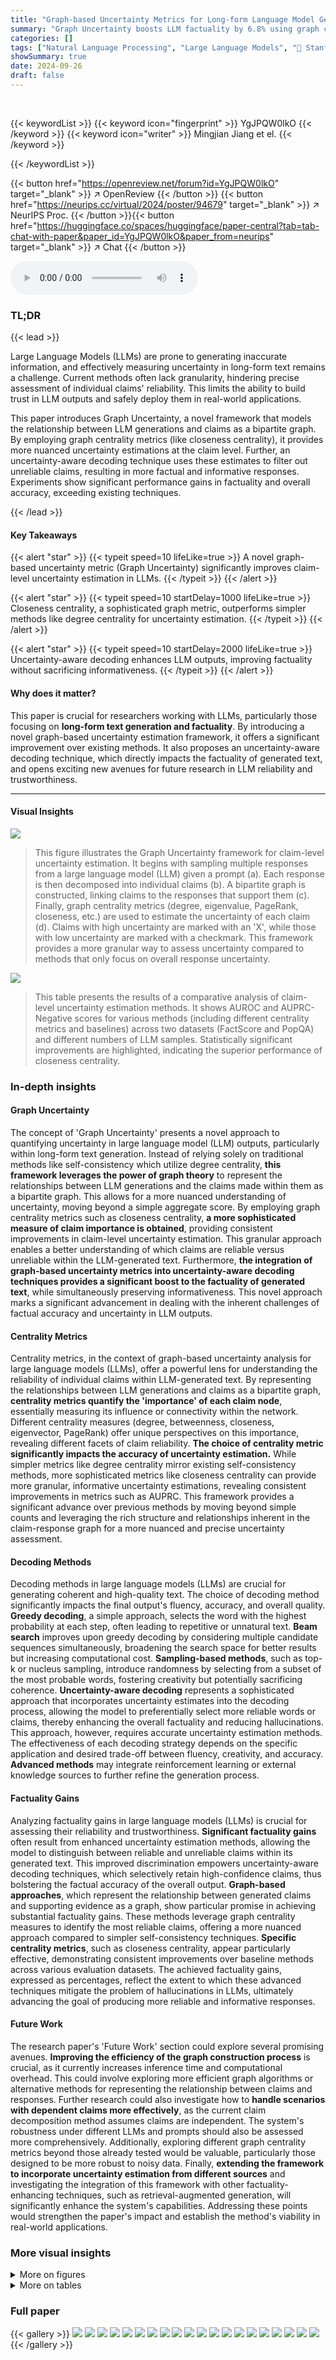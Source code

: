 ```yaml
---
title: "Graph-based Uncertainty Metrics for Long-form Language Model Generations"
summary: "Graph Uncertainty boosts LLM factuality by 6.8% using graph centrality to estimate claim-level uncertainty and a novel uncertainty-aware decoding process."
categories: []
tags: ["Natural Language Processing", "Large Language Models", "🏢 Stanford University",]
showSummary: true
date: 2024-09-26
draft: false
---
```


<br>

{{< keywordList >}}
{{< keyword icon="fingerprint" >}} YgJPQW0lkO {{< /keyword >}}
{{< keyword icon="writer" >}} Mingjian Jiang et el. {{< /keyword >}}
 
{{< /keywordList >}}

{{< button href="https://openreview.net/forum?id=YgJPQW0lkO" target="_blank" >}}
↗ OpenReview
{{< /button >}}
{{< button href="https://neurips.cc/virtual/2024/poster/94679" target="_blank" >}}
↗ NeurIPS Proc.
{{< /button >}}{{< button href="https://huggingface.co/spaces/huggingface/paper-central?tab=tab-chat-with-paper&paper_id=YgJPQW0lkO&paper_from=neurips" target="_blank" >}}
↗ Chat
{{< /button >}}



<audio controls>
    <source src="https://ai-paper-reviewer.com/YgJPQW0lkO/podcast.wav" type="audio/wav">
    Your browser does not support the audio element.
</audio>


### TL;DR


{{< lead >}}

Large Language Models (LLMs) are prone to generating inaccurate information, and effectively measuring uncertainty in long-form text remains a challenge.  Current methods often lack granularity, hindering precise assessment of individual claims' reliability.  This limits the ability to build trust in LLM outputs and safely deploy them in real-world applications.

This paper introduces Graph Uncertainty, a novel framework that models the relationship between LLM generations and claims as a bipartite graph.  By employing graph centrality metrics (like closeness centrality), it provides more nuanced uncertainty estimations at the claim level.  Further, an uncertainty-aware decoding technique uses these estimates to filter out unreliable claims, resulting in more factual and informative responses. Experiments show significant performance gains in factuality and overall accuracy, exceeding existing techniques.

{{< /lead >}}


#### Key Takeaways

{{< alert "star" >}}
{{< typeit speed=10 lifeLike=true >}} A novel graph-based uncertainty metric (Graph Uncertainty) significantly improves claim-level uncertainty estimation in LLMs. {{< /typeit >}}
{{< /alert >}}

{{< alert "star" >}}
{{< typeit speed=10 startDelay=1000 lifeLike=true >}} Closeness centrality, a sophisticated graph metric, outperforms simpler methods like degree centrality for uncertainty estimation. {{< /typeit >}}
{{< /alert >}}

{{< alert "star" >}}
{{< typeit speed=10 startDelay=2000 lifeLike=true >}} Uncertainty-aware decoding enhances LLM outputs, improving factuality without sacrificing informativeness. {{< /typeit >}}
{{< /alert >}}

#### Why does it matter?
This paper is crucial for researchers working with LLMs, particularly those focusing on **long-form text generation and factuality**. By introducing a novel graph-based uncertainty estimation framework, it offers a significant improvement over existing methods.  It also proposes an uncertainty-aware decoding technique, which directly impacts the factuality of generated text, and opens exciting new avenues for future research in LLM reliability and trustworthiness.

------
#### Visual Insights



![](https://ai-paper-reviewer.com/YgJPQW0lkO/figures_1_1.jpg)

> This figure illustrates the Graph Uncertainty framework for claim-level uncertainty estimation.  It begins with sampling multiple responses from a large language model (LLM) given a prompt (a). Each response is then decomposed into individual claims (b).  A bipartite graph is constructed, linking claims to the responses that support them (c). Finally, graph centrality metrics (degree, eigenvalue, PageRank, closeness, etc.) are used to estimate the uncertainty of each claim (d). Claims with high uncertainty are marked with an 'X', while those with low uncertainty are marked with a checkmark.  This framework provides a more granular way to assess uncertainty compared to methods that only focus on overall response uncertainty.





![](https://ai-paper-reviewer.com/YgJPQW0lkO/tables_3_1.jpg)

> This table presents the results of a comparative analysis of claim-level uncertainty estimation methods.  It shows AUROC and AUPRC-Negative scores for various methods (including different centrality metrics and baselines) across two datasets (FactScore and PopQA) and different numbers of LLM samples.  Statistically significant improvements are highlighted, indicating the superior performance of closeness centrality.





### In-depth insights


#### Graph Uncertainty
The concept of 'Graph Uncertainty' presents a novel approach to quantifying uncertainty in large language model (LLM) outputs, particularly within long-form text generation.  Instead of relying solely on traditional methods like self-consistency which utilize degree centrality, **this framework leverages the power of graph theory** to represent the relationships between LLM generations and the claims made within them as a bipartite graph.  This allows for a more nuanced understanding of uncertainty, moving beyond a simple aggregate score. By employing graph centrality metrics such as closeness centrality, **a more sophisticated measure of claim importance is obtained**, providing consistent improvements in claim-level uncertainty estimation. This granular approach enables a better understanding of which claims are reliable versus unreliable within the LLM-generated text.  Furthermore, **the integration of graph-based uncertainty metrics into uncertainty-aware decoding techniques provides a significant boost to the factuality of generated text**, while simultaneously preserving informativeness. This novel approach marks a significant advancement in dealing with the inherent challenges of factual accuracy and uncertainty in LLM outputs.

#### Centrality Metrics
Centrality metrics, in the context of graph-based uncertainty analysis for large language models (LLMs), offer a powerful lens for understanding the reliability of individual claims within LLM-generated text.  By representing the relationships between LLM generations and claims as a bipartite graph, **centrality metrics quantify the 'importance' of each claim node**, essentially measuring its influence or connectivity within the network.  Different centrality measures (degree, betweenness, closeness, eigenvector, PageRank) offer unique perspectives on this importance, revealing different facets of claim reliability.  **The choice of centrality metric significantly impacts the accuracy of uncertainty estimation.**  While simpler metrics like degree centrality mirror existing self-consistency methods, more sophisticated metrics like closeness centrality can provide more granular, informative uncertainty estimations, revealing consistent improvements in metrics such as AUPRC. This framework provides a significant advance over previous methods by moving beyond simple counts and leveraging the rich structure and relationships inherent in the claim-response graph for a more nuanced and precise uncertainty assessment.

#### Decoding Methods
Decoding methods in large language models (LLMs) are crucial for generating coherent and high-quality text.  The choice of decoding method significantly impacts the final output's fluency, accuracy, and overall quality.  **Greedy decoding**, a simple approach, selects the word with the highest probability at each step, often leading to repetitive or unnatural text.  **Beam search** improves upon greedy decoding by considering multiple candidate sequences simultaneously, broadening the search space for better results but increasing computational cost.  **Sampling-based methods**, such as top-k or nucleus sampling, introduce randomness by selecting from a subset of the most probable words, fostering creativity but potentially sacrificing coherence.  **Uncertainty-aware decoding** represents a sophisticated approach that incorporates uncertainty estimates into the decoding process, allowing the model to preferentially select more reliable words or claims, thereby enhancing the overall factuality and reducing hallucinations.  This approach, however, requires accurate uncertainty estimation methods. The effectiveness of each decoding strategy depends on the specific application and desired trade-off between fluency, creativity, and accuracy.  **Advanced methods** may integrate reinforcement learning or external knowledge sources to further refine the generation process.

#### Factuality Gains
Analyzing factuality gains in large language models (LLMs) is crucial for assessing their reliability and trustworthiness.  **Significant factuality gains** often result from enhanced uncertainty estimation methods, allowing the model to distinguish between reliable and unreliable claims within its generated text.  This improved discrimination empowers uncertainty-aware decoding techniques, which selectively retain high-confidence claims, thus bolstering the factual accuracy of the overall output.  **Graph-based approaches**, which represent the relationship between generated claims and supporting evidence as a graph, show particular promise in achieving substantial factuality gains. These methods leverage graph centrality measures to identify the most reliable claims, offering a more nuanced approach compared to simpler self-consistency techniques.  **Specific centrality metrics**, such as closeness centrality, appear particularly effective, demonstrating consistent improvements over baseline methods across various evaluation datasets.  The achieved factuality gains, expressed as percentages, reflect the extent to which these advanced techniques mitigate the problem of hallucinations in LLMs, ultimately advancing the goal of producing more reliable and informative responses.

#### Future Work
The research paper's 'Future Work' section could explore several promising avenues.  **Improving the efficiency of the graph construction process** is crucial, as it currently increases inference time and computational overhead.  This could involve exploring more efficient graph algorithms or alternative methods for representing the relationship between claims and responses.  Further research could also investigate how to **handle scenarios with dependent claims more effectively**, as the current claim decomposition method assumes claims are independent.  The system's robustness under different LLMs and prompts should also be assessed more comprehensively.  Additionally, exploring different graph centrality metrics beyond those already tested would be valuable, particularly those designed to be more robust to noisy data.  Finally, **extending the framework to incorporate uncertainty estimation from different sources** and investigating the integration of this framework with other factuality-enhancing techniques, such as retrieval-augmented generation, will significantly enhance the system's capabilities. Addressing these points would strengthen the paper's impact and establish the method's viability in real-world applications.


### More visual insights

<details>
<summary>More on figures
</summary>


![](https://ai-paper-reviewer.com/YgJPQW0lkO/figures_4_1.jpg)

> This figure illustrates the uncertainty-aware decoding framework.  It takes as input a set of claims with associated uncertainty scores (obtained from the graph uncertainty method shown in Figure 1). Claims with uncertainty scores below a threshold are selected.  An LLM then synthesizes these selected claims into a coherent paragraph. The threshold parameter controls the trade-off between factuality (fewer false claims) and informativeness (more claims included in the final output).


![](https://ai-paper-reviewer.com/YgJPQW0lkO/figures_7_1.jpg)

> The figure shows the precision of claims (y-axis) plotted against the number of true claims (x-axis) for different methods including greedy decoding, CoVe, and several variants of Uncertainty-Aware Decoding (UAD).  Different UAD variants use different uncertainty estimation methods to filter claims before generating the response.  The graph illustrates the trade-off between factuality (precision of claims) and informativeness (number of true claims).  UAD methods, particularly those employing the closeness centrality metric, show a better trade-off compared to non-UAD baselines. The shaded regions represent confidence intervals.


![](https://ai-paper-reviewer.com/YgJPQW0lkO/figures_8_1.jpg)

> This figure presents the results of an ablation study to analyze the effectiveness of closeness centrality for uncertainty estimation. Subfigure (a) shows that false claims have a greater average distance to other claims in the semantic graph compared to true claims, demonstrating the effectiveness of the closeness centrality metric.  Subfigure (b) demonstrates that increasing the number of responses used to construct the claim node set consistently improves performance, highlighting the impact of the graph structure on uncertainty estimation.  The results show that closeness centrality is effective at discriminating between true and false claims because of the relationships between nodes within the graph.  More connections indicate higher centrality and a higher likelihood of factual accuracy.


![](https://ai-paper-reviewer.com/YgJPQW0lkO/figures_8_2.jpg)

> This figure presents an ablation study to analyze the effectiveness of closeness centrality in discriminating between true and false claims and how the performance changes with the number of responses used to construct the claim node set.  The left subplot (a) shows that false claims have a greater average distance to other claims than true claims in the semantic graph, supporting the use of closeness centrality. The right subplot (b) demonstrates that increasing the number of responses consistently improves performance in uncertainty estimation, highlighting the benefit of using more granular graph information.


![](https://ai-paper-reviewer.com/YgJPQW0lkO/figures_17_1.jpg)

> This figure shows the AUROC curves for different uncertainty estimation methods on the FactScore dataset using the GPT-3.5 model with 10 response samples.  The closeness centrality (CC) method significantly outperforms baseline methods such as post-hoc verbalized confidence (PH-VC), self-consistency (SC), and self-consistency combined with verbalized confidence (SC+VC), demonstrating its superior ability to distinguish between true and false claims.


![](https://ai-paper-reviewer.com/YgJPQW0lkO/figures_17_2.jpg)

> This figure shows the results of the Uncertainty-Aware Decoding (UAD) method compared to other baselines (greedy decoding and CoVe). The x-axis represents the number of true claims, while the y-axis represents the precision of claims (factuality). Each curve represents a different threshold for filtering claims based on uncertainty scores. The results show that UAD with closeness centrality consistently outperforms other methods, achieving a better trade-off between factuality and informativeness.


![](https://ai-paper-reviewer.com/YgJPQW0lkO/figures_17_3.jpg)

> This figure compares different decoding methods for evaluating the trade-off between the factuality and informativeness of the generated responses. The x-axis represents the informativeness (number of true claims), and the y-axis represents the factuality (precision of claims). The plot shows the Pareto frontier, illustrating the best possible trade-offs between factuality and informativeness. UAD (Uncertainty-Aware Decoding) methods consistently achieve a better trade-off than greedy decoding and CoVe baselines, demonstrating the effectiveness of incorporating uncertainty estimates into the decoding process.


![](https://ai-paper-reviewer.com/YgJPQW0lkO/figures_18_1.jpg)

> This figure shows the results of the Uncertainty-Aware Decoding (UAD) method.  It compares the performance of UAD using different uncertainty estimation methods (Self-Consistency with greedy decoding, Self-Consistency with multi-sample decoding, Self-Consistency + In-line Verbalized Confidence with multi-sample decoding, and Closeness Centrality with multi-sample decoding) against greedy decoding and CoVe baselines. The x-axis represents the number of true claims, and the y-axis represents the precision of the claims. The figure demonstrates that UAD with better claim-level uncertainty estimation achieves a better balance between factuality and informativeness.


</details>




<details>
<summary>More on tables
</summary>


![](https://ai-paper-reviewer.com/YgJPQW0lkO/tables_6_1.jpg)
> This table presents the results of a comparative analysis of different claim-level uncertainty estimation methods.  It compares the Area Under the ROC Curve (AUROC) and Area Under the Precision-Recall Curve for the negative class (AUPRC-Negative) across various models (GPT-3.5, GPT-4, Llama-3), numbers of response samples (|R|=5 or 10), and uncertainty estimation methods (including closeness centrality, self-consistency, and verbalized confidence).  Statistically significant improvements are highlighted. The table helps to show that the closeness centrality method outperforms other methods for estimating uncertainty at the claim level.

![](https://ai-paper-reviewer.com/YgJPQW0lkO/tables_16_1.jpg)
> This table presents the results of a systematic comparison of different claim-level uncertainty estimation methods.  It compares the Area Under the ROC Curve (AUROC) and the Area Under the Precision-Recall Curve for the Negative class (AUPRC-Negative) across various models (GPT-3.5, GPT-4, Llama-3), dataset (FactScore, PopQA), and number of response samples (|R|=5, |R|=10).  The methods compared include several baselines (Verbalized Confidence, Self-Consistency) and the proposed Graph Uncertainty method using various centrality metrics (degree, betweenness, eigenvector, PageRank, closeness). Statistically significant improvements (p<0.05) are highlighted in bold.

</details>




### Full paper

{{< gallery >}}
<img src="https://ai-paper-reviewer.com/YgJPQW0lkO/1.png" class="grid-w50 md:grid-w33 xl:grid-w25" />
<img src="https://ai-paper-reviewer.com/YgJPQW0lkO/2.png" class="grid-w50 md:grid-w33 xl:grid-w25" />
<img src="https://ai-paper-reviewer.com/YgJPQW0lkO/3.png" class="grid-w50 md:grid-w33 xl:grid-w25" />
<img src="https://ai-paper-reviewer.com/YgJPQW0lkO/4.png" class="grid-w50 md:grid-w33 xl:grid-w25" />
<img src="https://ai-paper-reviewer.com/YgJPQW0lkO/5.png" class="grid-w50 md:grid-w33 xl:grid-w25" />
<img src="https://ai-paper-reviewer.com/YgJPQW0lkO/6.png" class="grid-w50 md:grid-w33 xl:grid-w25" />
<img src="https://ai-paper-reviewer.com/YgJPQW0lkO/7.png" class="grid-w50 md:grid-w33 xl:grid-w25" />
<img src="https://ai-paper-reviewer.com/YgJPQW0lkO/8.png" class="grid-w50 md:grid-w33 xl:grid-w25" />
<img src="https://ai-paper-reviewer.com/YgJPQW0lkO/9.png" class="grid-w50 md:grid-w33 xl:grid-w25" />
<img src="https://ai-paper-reviewer.com/YgJPQW0lkO/10.png" class="grid-w50 md:grid-w33 xl:grid-w25" />
<img src="https://ai-paper-reviewer.com/YgJPQW0lkO/11.png" class="grid-w50 md:grid-w33 xl:grid-w25" />
<img src="https://ai-paper-reviewer.com/YgJPQW0lkO/12.png" class="grid-w50 md:grid-w33 xl:grid-w25" />
<img src="https://ai-paper-reviewer.com/YgJPQW0lkO/13.png" class="grid-w50 md:grid-w33 xl:grid-w25" />
<img src="https://ai-paper-reviewer.com/YgJPQW0lkO/14.png" class="grid-w50 md:grid-w33 xl:grid-w25" />
<img src="https://ai-paper-reviewer.com/YgJPQW0lkO/15.png" class="grid-w50 md:grid-w33 xl:grid-w25" />
<img src="https://ai-paper-reviewer.com/YgJPQW0lkO/16.png" class="grid-w50 md:grid-w33 xl:grid-w25" />
<img src="https://ai-paper-reviewer.com/YgJPQW0lkO/17.png" class="grid-w50 md:grid-w33 xl:grid-w25" />
<img src="https://ai-paper-reviewer.com/YgJPQW0lkO/18.png" class="grid-w50 md:grid-w33 xl:grid-w25" />
<img src="https://ai-paper-reviewer.com/YgJPQW0lkO/19.png" class="grid-w50 md:grid-w33 xl:grid-w25" />
<img src="https://ai-paper-reviewer.com/YgJPQW0lkO/20.png" class="grid-w50 md:grid-w33 xl:grid-w25" />
{{< /gallery >}}